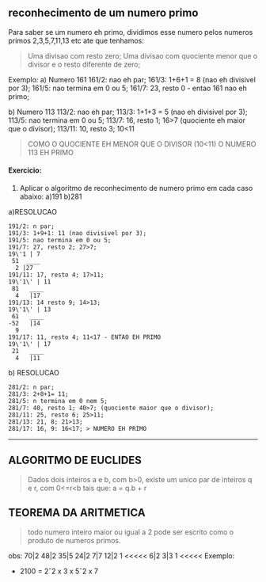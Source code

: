 
## reconhecimento de um numero primo

Para saber se um numero eh primo, dividimos esse numero pelos numeros primos 2,3,5,7,11,13 etc ate que tenhamos:

> Uma divisao com resto zero;
> Uma divisao com quociente menor que o divisor e o resto diferente de zero;

Exemplo:
a) Numero 161
161/2: nao eh par;
161/3: 1+6+1 = 8 (nao eh divisivel por 3);
161/5: nao termina em 0 ou 5;
161/7: 23, resto 0 - entao 161 nao eh primo;

b) Numero 113
113/2: nao eh par;
113/3: 1+1+3 = 5 (nao eh divisivel por 3);
113/5: nao termina em 0 ou 5;
113/7: 16, resto 1; 16>7 (quociente eh maior que o divisor);
113/11: 10, resto 3; 10<11

> COMO O QUOCIENTE EH MENOR QUE O DIVISOR (10<11) O NUMERO 113 EH PRIMO

#### Exercicio:
1) Aplicar o algoritmo de reconhecimento de numero primo em cada caso abaixo:
a)191
b)281

a)RESOLUCAO
```shell
191/2: n par;
191/3: 1+9+1: 11 (nao divisivel por 3);
191/5: nao termina em 0 ou 5;
191/7: 27, resto 2; 27>7;
19\'1 | 7
 51  ____
  2 |27
191/11: 17, resto 4; 17>11;
19\'1\' | 11
 81   ____
  4   |17
191/13: 14 resto 9; 14>13;
19\'1\' | 13
 61   ____
-52   |14
  9
191/17: 11, resto 4; 11<17 - ENTAO EH PRIMO
19\'1\' | 17
 21   ____
  4   |11
```

b) RESOLUCAO
```shell
281/2: n par;
281/3: 2+8+1= 11;
281/5: n termina em 0 nem 5;
281/7: 40, resto 1; 40>7; (quociente maior que o divisor);
281/11: 25, resto 6; 25>11;
281/13: 21, 8; 21>13;
281/17: 16, 9: 16<17; > NUMERO EH PRIMO
```

__________________________
## ALGORITMO DE EUCLIDES
> Dados dois inteiros a e b, com b>0, existe um unico par de inteiros q e r, com 0<=r<b tais que: a = q.b + r

## TEOREMA DA ARITMETICA
> todo numero inteiro maior ou igual a 2 pode ser escrito como o produto de numeros primos.

obs:
70|2            48|2
35|5            24|2
 7|7            12|2
 1 <<<<<         6|2
                 3|3
                 1 <<<<<
Exemplo:
- 2100 = 2ˆ2 x 3 x 5ˆ2 x 7

